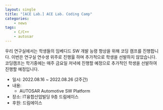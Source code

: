 ```yaml
---
layout: single
title: "[ACE Lab.] ACE Lab. Coding Camp"
categories: 
    - news
tags: 
    - C/C++
    - autosar
---
```


우리 연구실에서는 학생들의 임베디드 SW 개발 능령 향상을 위해 코딩 캠프를 진행합니다. 이번은 연구실 연수생 위주로 진행읋 하며 추가적으로 학생을 선발하지 않았습니다. 코딩캠프는 학기중에는 매주 금요일 저녁에 진행할 예정으로 추가적인 학생을 선발하여 진행할 예정입니다.

- 일시: 2022.08.16 ~ 2022.08.26 (2주간)
- 내용:
     - AUTOSAR Automotive SW Platform
- 장소: IT융합산업빌딩 9층 드림에이스
- 후원: 드림에이스


